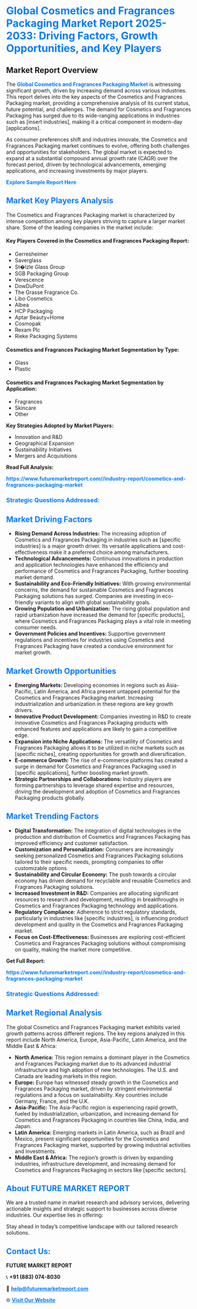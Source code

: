 <h1 style="color: #007BFF;">Global Cosmetics and Fragrances Packaging Market Report 2025-2033: Driving Factors, Growth Opportunities, and Key Players</h1>

<section id="overview">
<h2>Market Report Overview</h2>
<p>The <a href="https://www.futuremarketreport.com//industry-report/cosmetics-and-fragrances-packaging-market" style="color: #007BFF; text-decoration: none;"><strong>Global Cosmetics and Fragrances Packaging Market</strong></a> is witnessing significant growth, driven by increasing demand across various industries. This report delves into the key aspects of the Cosmetics and Fragrances Packaging market, providing a comprehensive analysis of its current status, future potential, and challenges. The demand for Cosmetics and Fragrances Packaging has surged due to its wide-ranging applications in industries such as [insert industries], making it a critical component in modern-day [applications].</p>
<p>As consumer preferences shift and industries innovate, the Cosmetics and Fragrances Packaging market continues to evolve, offering both challenges and opportunities for stakeholders. The global market is expected to expand at a substantial compound annual growth rate (CAGR) over the forecast period, driven by technological advancements, emerging applications, and increasing investments by major players.</p>
</section>

<section id="overview">
<p><a href="https://www.futuremarketreport.com//request-sample/reportId=46305" style="color: #007BFF; text-decoration: none;"><strong>Explore Sample Report Here</strong></a></p>
</section>

<section id="key-players">
<h2 style="color: #007BFF;">Market Key Players Analysis</h2>
<p>The Cosmetics and Fragrances Packaging market is characterized by intense competition among key players striving to capture a larger market share. Some of the leading companies in the market include:</p>
<h4>Key Players Covered in the Cosmetics and Fragrances Packaging Report:</h4>
<ul><li>Gerresheimer</li><li>Saverglass</li><li>St�lzle Glass Group</li><li>SGB Packaging Group</li><li>Verescence</li><li>DowDuPont</li><li>The Grasse Fragrance Co.</li><li>Libo Cosmetics</li><li>Albea</li><li>HCP Packaging</li><li>Aptar Beauty+Home</li><li>Cosmopak</li><li>Rexam Plc</li><li>Rieke Packaging Systems</li></ul>
<h4>Cosmetics and Fragrances Packaging Market Segmentation by Type:</h4>
<ul><li>Glass</li><li>Plastic</li></ul>

<h4>Cosmetics and Fragrances Packaging Market Segmentation by Application:</h4>
<ul><li>Fragrances</li><li>Skincare</li><li>Other</li></ul>
<p><strong>Key Strategies Adopted by Market Players:</strong></p>
<ul>
<li>Innovation and R&D</li>
<li>Geographical Expansion</li>
<li>Sustainability Initiatives</li>
<li>Mergers and Acquisitions</li>
</ul>
</section>

<section>
<p><strong>Read Full Analysis: </strong></p><a href="https://www.futuremarketreport.com//industry-report/cosmetics-and-fragrances-packaging-market" style="color: #007BFF; text-decoration: none;"><strong>https://www.futuremarketreport.com//industry-report/cosmetics-and-fragrances-packaging-market</strong></a>
<h3 style="color: #007BFF;">Strategic Questions Addressed:</h3>
</section>

<section id="driving-factors">
<h2 style="color: #007BFF;">Market Driving Factors</h2>
<ul>
<li><strong>Rising Demand Across Industries:</strong> The increasing adoption of Cosmetics and Fragrances Packaging in industries such as [specific industries] is a major growth driver. Its versatile applications and cost-effectiveness make it a preferred choice among manufacturers.</li>
<li><strong>Technological Advancements:</strong> Continuous innovations in production and application technologies have enhanced the efficiency and performance of Cosmetics and Fragrances Packaging, further boosting market demand.</li>
<li><strong>Sustainability and Eco-Friendly Initiatives:</strong> With growing environmental concerns, the demand for sustainable Cosmetics and Fragrances Packaging solutions has surged. Companies are investing in eco-friendly variants to align with global sustainability goals.</li>
<li><strong>Growing Population and Urbanization:</strong> The rising global population and rapid urbanization have increased the demand for [specific products], where Cosmetics and Fragrances Packaging plays a vital role in meeting consumer needs.</li>
<li><strong>Government Policies and Incentives:</strong> Supportive government regulations and incentives for industries using Cosmetics and Fragrances Packaging have created a conducive environment for market growth.</li>
</ul>
</section>

<section id="growth-opportunities">
<h2 style="color: #007BFF;">Market Growth Opportunities</h2>
<ul>
<li><strong>Emerging Markets:</strong> Developing economies in regions such as Asia-Pacific, Latin America, and Africa present untapped potential for the Cosmetics and Fragrances Packaging market. Increasing industrialization and urbanization in these regions are key growth drivers.</li>
<li><strong>Innovative Product Development:</strong> Companies investing in R&D to create innovative Cosmetics and Fragrances Packaging products with enhanced features and applications are likely to gain a competitive edge.</li>
<li><strong>Expansion into Niche Applications:</strong> The versatility of Cosmetics and Fragrances Packaging allows it to be utilized in niche markets such as [specific niches], creating opportunities for growth and diversification.</li>
<li><strong>E-commerce Growth:</strong> The rise of e-commerce platforms has created a surge in demand for Cosmetics and Fragrances Packaging used in [specific applications], further boosting market growth.</li>
<li><strong>Strategic Partnerships and Collaborations:</strong> Industry players are forming partnerships to leverage shared expertise and resources, driving the development and adoption of Cosmetics and Fragrances Packaging products globally.</li>
</ul>
</section>

<section id="trending-factors">
<h2 style="color: #007BFF;">Market Trending Factors</h2>
<ul>
<li><strong>Digital Transformation:</strong> The integration of digital technologies in the production and distribution of Cosmetics and Fragrances Packaging has improved efficiency and customer satisfaction.</li>
<li><strong>Customization and Personalization:</strong> Consumers are increasingly seeking personalized Cosmetics and Fragrances Packaging solutions tailored to their specific needs, prompting companies to offer customizable options.</li>
<li><strong>Sustainability and Circular Economy:</strong> The push towards a circular economy has driven demand for recyclable and reusable Cosmetics and Fragrances Packaging solutions.</li>
<li><strong>Increased Investment in R&D:</strong> Companies are allocating significant resources to research and development, resulting in breakthroughs in Cosmetics and Fragrances Packaging technology and applications.</li>
<li><strong>Regulatory Compliance:</strong> Adherence to strict regulatory standards, particularly in industries like [specific industries], is influencing product development and quality in the Cosmetics and Fragrances Packaging market.</li>
<li><strong>Focus on Cost-Effectiveness:</strong> Businesses are exploring cost-efficient Cosmetics and Fragrances Packaging solutions without compromising on quality, making the market more competitive.</li>
</ul>
</section>

<section>
<p><strong>Get Full Report: </strong></p><a href="https://www.futuremarketreport.com//industry-report/cosmetics-and-fragrances-packaging-market" style="color: #007BFF; text-decoration: none;"><strong>https://www.futuremarketreport.com//industry-report/cosmetics-and-fragrances-packaging-market</strong></a>
<h3 style="color: #007BFF;">Strategic Questions Addressed:</h3>
</section>


<section id="regional-analysis">
<h2 style="color: #007BFF;">Market Regional Analysis</h2>
<p>The global Cosmetics and Fragrances Packaging market exhibits varied growth patterns across different regions. The key regions analyzed in this report include North America, Europe, Asia-Pacific, Latin America, and the Middle East & Africa:</p>
<ul>
<li><strong>North America:</strong> This region remains a dominant player in the Cosmetics and Fragrances Packaging market due to its advanced industrial infrastructure and high adoption of new technologies. The U.S. and Canada are leading markets in this region.</li>
<li><strong>Europe:</strong> Europe has witnessed steady growth in the Cosmetics and Fragrances Packaging market, driven by stringent environmental regulations and a focus on sustainability. Key countries include Germany, France, and the U.K.</li>
<li><strong>Asia-Pacific:</strong> The Asia-Pacific region is experiencing rapid growth, fueled by industrialization, urbanization, and increasing demand for Cosmetics and Fragrances Packaging in countries like China, India, and Japan.</li>
<li><strong>Latin America:</strong> Emerging markets in Latin America, such as Brazil and Mexico, present significant opportunities for the Cosmetics and Fragrances Packaging market, supported by growing industrial activities and investments.</li>
<li><strong>Middle East & Africa:</strong> The region’s growth is driven by expanding industries, infrastructure development, and increasing demand for Cosmetics and Fragrances Packaging in sectors like [specific sectors].</li>
</ul>
</section>

<footer>
<h2 style="color: #007BFF;">About FUTURE MARKET REPORT</h2>
<p>We are a trusted name in market research and advisory services, delivering actionable insights and strategic support to businesses across diverse industries. Our expertise lies in offering:</p>

<p>Stay ahead in today’s competitive landscape with our tailored research solutions.</p>

<h2 style="color: #007BFF;">Contact Us:</h2>
<p><strong>FUTURE MARKET REPORT</strong></p>
<p>📞 <strong>+91 (883) 074-8030</strong></p>
<p>📧 <strong><a href="mailto:help@futuremarketreport.com" style="color: #007BFF;">help@futuremarketreport.com</a></strong></p>
<p>🌐 <strong><a href="https://www.futuremarketreport.com/" style="color: #007BFF;">Visit Our Website</a></strong></p>
</footer>